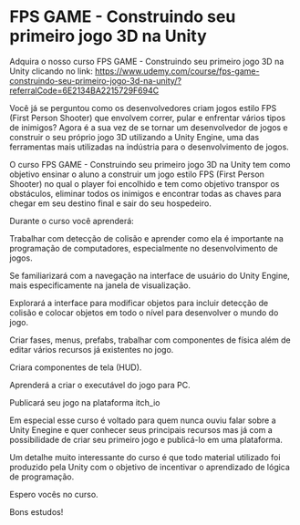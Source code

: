 # FPS GAME - Construindo seu primeiro jogo 3D na Unity
Adquira o nosso curso FPS GAME - Construindo seu primeiro jogo 3D na Unity clicando no link: https://www.udemy.com/course/fps-game-construindo-seu-primeiro-jogo-3d-na-unity/?referralCode=6E2134BA2215729F694C 

Você já se perguntou como os desenvolvedores criam jogos estilo FPS (First Person Shooter) que envolvem correr, pular e enfrentar vários tipos de inimigos? Agora é a sua vez de se tornar um desenvolvedor de jogos e construir o seu próprio jogo 3D utilizando a Unity Engine, uma das ferramentas mais utilizadas na indústria para o desenvolvimento de jogos.

O curso FPS GAME - Construindo seu primeiro jogo 3D na Unity tem como objetivo ensinar o aluno a construir um jogo estilo FPS (First Person Shooter) no qual o player foi encolhido e tem como objetivo transpor os obstáculos, eliminar todos os inimigos e encontrar todas as chaves para chegar em seu destino final e sair do seu hospedeiro.

Durante o curso você aprenderá:

Trabalhar com detecção de colisão e aprender como ela é importante na programação de computadores, especialmente no desenvolvimento de jogos. 

Se familiarizará com a navegação na interface de usuário do Unity Engine, mais especificamente na janela de visualização.

Explorará a interface para modificar objetos para incluir detecção de colisão e colocar objetos em todo o nível para desenvolver o mundo do jogo.

Criar fases, menus, prefabs, trabalhar com componentes de física além de editar vários recursos já existentes no jogo.

Criara componentes de tela (HUD).

Aprenderá a criar o executável do jogo para PC.

Publicará seu jogo na plataforma itch_io 

Em especial esse curso é voltado para quem nunca ouviu falar sobre a Unity Enegine e quer conhecer seus principais recursos mas já com a possibilidade de criar seu primeiro jogo e publicá-lo em uma plataforma. 

Um detalhe muito interessante do curso é que todo material utilizado foi produzido pela Unity com o objetivo de incentivar o aprendizado de lógica de programação. 

Espero vocês no curso. 

Bons estudos!
